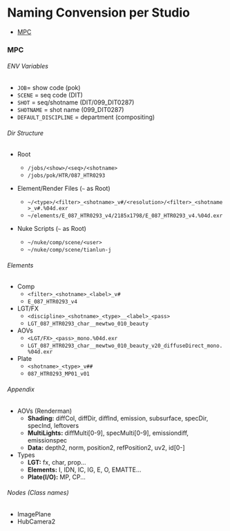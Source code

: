 # Naming Convension per Studio
- [MPC](#MPC)

### MPC

###### ENV Variables

- `JOB`= show code (pok)
- `SCENE` = seq code (DIT)
- `SHOT` = seq/shotname (DIT/099_DIT0287)
- `SHOTNAME` = shot name (099_DIT0287)
- `DEFAULT_DISCIPLINE` = department (compositing)


###### Dir Structure

- Root
  - `/jobs/<show>/<seq>/<shotname>`
  - `/jobs/pok/HTR/087_HTR0293`

- Element/Render Files (`~` as Root)
  - `~/<type>/<filter>_<shotname>_v#/<resolution>/<filter>_<shotname>_v#.%04d.exr`
  - `~/elements/E_087_HTR0293_v4/2185x1798/E_087_HTR0293_v4.%04d.exr`
- Nuke Scripts (`~` as Root)
  - `~/nuke/comp/scene/<user>`
  - `~/nuke/comp/scene/tianlun-j`

###### Elements

- Comp
  - `<filter>_<shotname>_<label>_v#`
  - `E_087_HTR0293_v4`
- LGT/FX
  - `<discipline>_<shotname>_<type>__<label>_<pass>`
  - `LGT_087_HTR0293_char__mewtwo_010_beauty`
- AOVs
  - `<LGT/FX>_<pass>_mono.%04d.exr`
  - `LGT_087_HTR0293_char__mewtwo_010_beauty_v20_diffuseDirect_mono.%04d.exr`
- Plate
  - `<shotname>_<type>_v##`
  - `087_HTR0293_MP01_v01`

###### Appendix

- AOVs (Renderman)
  - **Shading:** diffCol, diffDir, diffInd, emission, subsurface, specDir, specInd, leftovers
  - **MultiLights:** diffMulti[0-9], specMulti[0-9], emissiondiff, emissionspec
  - **Data:** depth2, norm, position2, refPosition2, uv2, id[0-]
- Types
  - **LGT:** fx, char, prop...
  - **Elements:** I, IDN, IC, IG, E, O, EMATTE...
  - **Plate(I/O):** MP, CP... 

###### Nodes (Class names)

- ImagePlane
- HubCamera2
